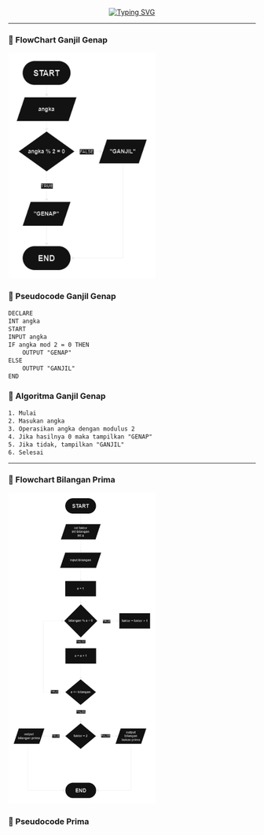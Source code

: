 <p align="center"><a href="https://git.io/typing-svg"><img src="https://readme-typing-svg.herokuapp.com?font=Fira+Code&duration=3000&pause=100&center=true&vCenter=true&width=435&lines=Ganjil%2C+Genap%2C+Prima" alt="Typing SVG" /></a></p>

___

### 🔰 FlowChart Ganjil Genap

<img width="300px" src="https://raw.githubusercontent.com/galihsch/cpp-gallery/main/src/ganjilGenapPrima/flow_ganjilGenap.png" />

### 🔰 Pseudocode Ganjil Genap

``` pseudocode
DECLARE
INT angka
START
INPUT angka
IF angka mod 2 = 0 THEN
    OUTPUT "GENAP"
ELSE
    OUTPUT "GANJIL"
END
```

### 🔰 Algoritma Ganjil Genap

``` Algoritma
1. Mulai
2. Masukan angka
3. Operasikan angka dengan modulus 2
4. Jika hasilnya 0 maka tampilkan "GENAP"
5. Jika tidak, tampilkan "GANJIL"
6. Selesai
```

___

### 🔰 Flowchart Bilangan Prima

<a href="https://github.com/galihsch/cpp-gallery/blob/main/src/ganjilGenapPrima/flow_prima.png"><img width="300px" src="https://raw.githubusercontent.com/galihsch/cpp-gallery/main/src/ganjilGenapPrima/flow_prima.png" /><a>

### 🔰 Pseudocode Prima